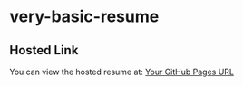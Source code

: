 # very-basic-resume
## Hosted Link

You can view the hosted resume at: [Your GitHub Pages URL](https://rudresh303.github.io/very-basic-resume/)
